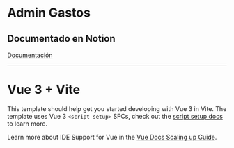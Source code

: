 # Admin Gastos
## Documentado en Notion

[Documentación](https://www.notion.so/Gesti-n-de-gastos-20a5592c6f7e80158128d8d6733e92a9?source=copy_link)


---
# Vue 3 + Vite

This template should help get you started developing with Vue 3 in Vite. The template uses Vue 3 `<script setup>` SFCs, check out the [script setup docs](https://v3.vuejs.org/api/sfc-script-setup.html#sfc-script-setup) to learn more.

Learn more about IDE Support for Vue in the [Vue Docs Scaling up Guide](https://vuejs.org/guide/scaling-up/tooling.html#ide-support).
